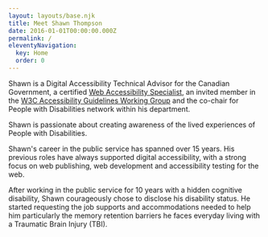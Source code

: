 ```yaml
---
layout: layouts/base.njk
title: Meet Shawn Thompson
date: 2016-01-01T00:00:00.000Z
permalink: /
eleventyNavigation:
  key: Home
  order: 0
---
```


Shawn is a Digital Accessibility Technical Advisor for the Canadian Government, a certified [Web Accessibility Specialist](https://www.accessibilityassociation.org/s/wascertification), an invited member in the [W3C Accessibility Guidelines Working Group](https://www.w3.org/groups/wg/ag/participants) and the co-chair for People with Disabilities network within his department.  

Shawn is passionate about creating awareness of the lived experiences of People with Disabilities. 

Shawn's career in the public service has spanned over 15 years. His previous roles have always supported digital accessibility, with a strong focus on web publishing, web development and accessibility testing for the web.

After working in the public service for 10 years with a hidden cognitive disability, Shawn courageously chose to disclose his disability status. He started requesting the job supports and accommodations needed to help him particularly the memory retention barriers he faces everyday living with a Traumatic Brain Injury (TBI). 
